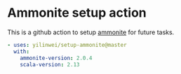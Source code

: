 # Ammonite setup action

This is a github action to setup [ammonite](https://ammonite.io/) for future tasks.

```yml
- uses: yilinwei/setup-ammonite@master
  with:
    ammonite-version: 2.0.4
    scala-version: 2.13
```
